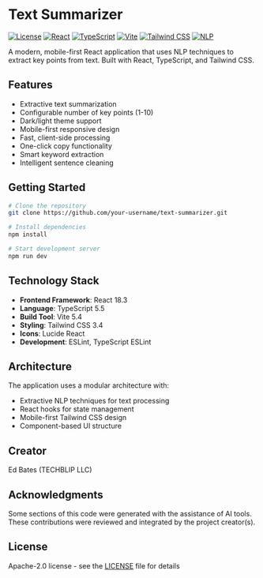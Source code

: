 # Text Summarizer

[![License](https://img.shields.io/badge/license-Apache%202.0-blue.svg)](https://opensource.org/licenses/Apache-2.0)  [![React](https://img.shields.io/badge/react-18.3-61dafb.svg)](https://reactjs.org/)  [![TypeScript](https://img.shields.io/badge/typescript-5.5-3178c6.svg)](https://www.typescriptlang.org/)  [![Vite](https://img.shields.io/badge/vite-5.4-646cff.svg)](https://vitejs.dev/)  [![Tailwind CSS](https://img.shields.io/badge/tailwind-3.4-38bdf8.svg)](https://tailwindcss.com/)  [![NLP](https://img.shields.io/badge/nlp-extractive-green.svg)](https://github.com/your-username/text-summarizer)

A modern, mobile-first React application that uses NLP techniques to extract key points from text. Built with React, TypeScript, and Tailwind CSS.

## Features

- Extractive text summarization
- Configurable number of key points (1-10)
- Dark/light theme support
- Mobile-first responsive design
- Fast, client-side processing
- One-click copy functionality
- Smart keyword extraction
- Intelligent sentence cleaning

## Getting Started

```bash
# Clone the repository
git clone https://github.com/your-username/text-summarizer.git

# Install dependencies
npm install

# Start development server
npm run dev
```

## Technology Stack

- **Frontend Framework**: React 18.3
- **Language**: TypeScript 5.5
- **Build Tool**: Vite 5.4
- **Styling**: Tailwind CSS 3.4
- **Icons**: Lucide React
- **Development**: ESLint, TypeScript ESLint

## Architecture

The application uses a modular architecture with:

- Extractive NLP techniques for text processing
- React hooks for state management
- Mobile-first Tailwind CSS design
- Component-based UI structure

## Creator

Ed Bates (TECHBLIP LLC)

## Acknowledgments

Some sections of this code were generated with the assistance of AI tools.   These contributions were reviewed and integrated by the project creator(s).

## License

Apache-2.0 license - see the [LICENSE](LICENSE) file for details
